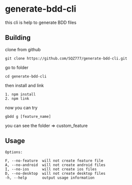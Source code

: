 # generate-bdd-cli
this cli is help to generate BDD files

##  Building

clone from github

```
git clone https://github.com/SQZ777/generate-bdd-cli.git
```
go to folder

```
cd generate-bdd-cli
```
then install and link
```
1. npm install
2. npm link
```

now you can try
```
gbdd g [feature_name]
```

you can see the folder => custom_feature

## Usage

```
Options:

F, --no-feature  will not create feature file
A, --no-android  will not create android files
I, --no-ios      will not create ios files
D, --no-desktop  will not create desktop files
-h, --help       output usage information
```
